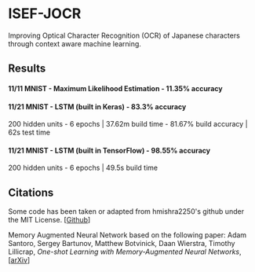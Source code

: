 # ISEF-JOCR
Improving Optical Character Recognition (OCR) of Japanese characters through context aware machine learning.

## Results
#### 11/11 MNIST - Maximum Likelihood Estimation - 11.35% accuracy

#### 11/21 MNIST - LSTM (built in Keras) - 83.3% accuracy

200 hidden units - 6 epochs | 37.62m build time - 81.67% build accuracy | 62s test time

#### 11/21 MNIST - LSTM (built in TensorFlow) - 98.55% accuracy

200 hidden units - 6 epochs | 49.5s build time

## Citations
Some code has been taken or adapted from hmishra2250's github under the MIT License. [[Github](https://github.com/hmishra2250/NTM-One-Shot-TF)]

Memory Augmented Neural Network based on the following paper:
Adam Santoro, Sergey Bartunov, Matthew Botvinick, Daan Wierstra, Timothy Lillicrap, *One-shot Learning with Memory-Augmented Neural Networks*, [[arXiv](http://arxiv.org/abs/1605.06065)]
